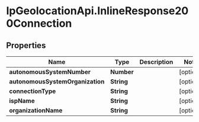 # IpGeolocationApi.InlineResponse200Connection

## Properties

Name | Type | Description | Notes
------------ | ------------- | ------------- | -------------
**autonomousSystemNumber** | **Number** |  | [optional] 
**autonomousSystemOrganization** | **String** |  | [optional] 
**connectionType** | **String** |  | [optional] 
**ispName** | **String** |  | [optional] 
**organizationName** | **String** |  | [optional] 


